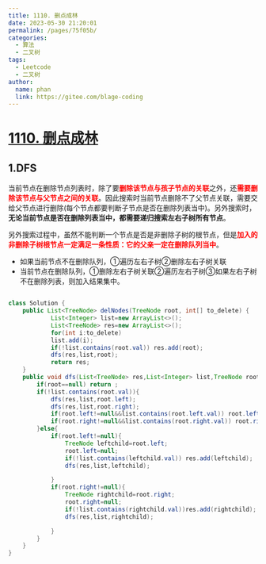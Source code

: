 ```yaml
---
title: 1110. 删点成林
date: 2023-05-30 21:20:01
permalink: /pages/75f05b/
categories:
  - 算法
  - 二叉树
tags:
  - Leetcode
  - 二叉树
author: 
  name: phan
  link: https://gitee.com/blage-coding
---
```

# [1110. 删点成林](https://leetcode.cn/problems/delete-nodes-and-return-forest/)

## 1.DFS

当前节点在删除节点列表时，除了要<font color="red">**删除该节点与孩子节点的关联**</font>之外，还<font color="red">**需要删除该节点与父节点之间的关联**</font>。因此搜索时当前节点删除不了父节点关联，需要交给父节点进行删除(每个节点都要判断子节点是否在删除列表当中)。另外搜索时，**无论当前节点是否在删除列表当中，都需要递归搜索左右子树所有节点**。

另外搜索过程中，虽然不能判断一个节点是否是非删除子树的根节点，但是<font color="red">**加入的非删除子树根节点一定满足一条性质：它的父亲一定在删除队列当中**</font>。

- 如果当前节点不在删除队列，①遍历左右子树②删除左右子树关联
- 当前节点在删除队列，①删除左右子树关联②遍历左右子树③如果左右子树不在删除列表，则加入结果集中。

```java

class Solution {
    public List<TreeNode> delNodes(TreeNode root, int[] to_delete) {
            List<Integer> list=new ArrayList<>();
            List<TreeNode> res=new ArrayList<>();
            for(int i:to_delete)
            list.add(i);
            if(!list.contains(root.val)) res.add(root);
            dfs(res,list,root);
            return res;
    }
    public void dfs(List<TreeNode> res,List<Integer> list,TreeNode root){
        if(root==null) return ;
        if(!list.contains(root.val)){
            dfs(res,list,root.left);
            dfs(res,list,root.right);
            if(root.left!=null&&list.contains(root.left.val)) root.left=null;
            if(root.right!=null&&list.contains(root.right.val)) root.right=null;
        }else{
            if(root.left!=null){
                TreeNode leftchild=root.left;
                root.left=null;
                if(!list.contains(leftchild.val)) res.add(leftchild);
                dfs(res,list,leftchild);

            }
            if(root.right!=null){
                TreeNode rightchild=root.right;
                root.right=null;
                if(!list.contains(rightchild.val))res.add(rightchild);
                dfs(res,list,rightchild);

            }
        }
    }
}
```